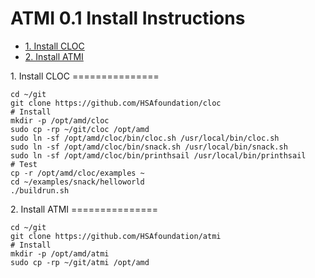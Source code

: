 ATMI 0.1 Install Instructions
=============================

- [1. Install CLOC](#InstallCLOC)
- [2. Install ATMI](#Install)


<A Name="InstallCLOC">
1. Install CLOC
===============

```
cd ~/git
git clone https://github.com/HSAfoundation/cloc
# Install
mkdir -p /opt/amd/cloc
sudo cp -rp ~/git/cloc /opt/amd
sudo ln -sf /opt/amd/cloc/bin/cloc.sh /usr/local/bin/cloc.sh
sudo ln -sf /opt/amd/cloc/bin/snack.sh /usr/local/bin/snack.sh
sudo ln -sf /opt/amd/cloc/bin/printhsail /usr/local/bin/printhsail
# Test
cp -r /opt/amd/cloc/examples ~
cd ~/examples/snack/helloworld
./buildrun.sh
```

<A Name="Install">
2. Install ATMI
===============

```
cd ~/git
git clone https://github.com/HSAfoundation/atmi
# Install
mkdir -p /opt/amd/atmi
sudo cp -rp ~/git/atmi /opt/amd
```

